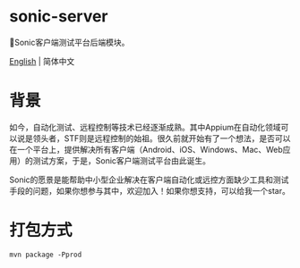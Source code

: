# sonic-server

🎉Sonic客户端测试平台后端模块。

[English](README.md) | 简体中文

# 背景

如今，自动化测试、远程控制等技术已经逐渐成熟。其中Appium在自动化领域可以说是领头者，STF则是远程控制的始祖。很久前就开始有了一个想法，是否可以在一个平台上，提供解决所有客户端（Android、iOS、Windows、Mac、Web应用）的测试方案，于是，Sonic客户端测试平台由此诞生。

Sonic的愿景是能帮助中小型企业解决在客户端自动化或远控方面缺少工具和测试手段的问题，如果你想参与其中，欢迎加入！如果你想支持，可以给我一个star。

# 打包方式

```
mvn package -Pprod
```
